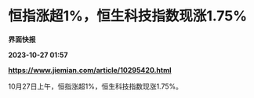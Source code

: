 # 恒指涨超1%，恒生科技指数现涨1.75%
**界面快报**

**2023-10-27 01:57**

**https://www.jiemian.com/article/10295420.html**

10月27日上午，恒指涨超1%，恒生科技指数现涨1.75%。